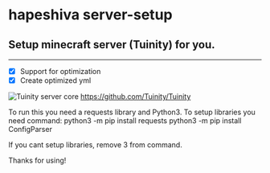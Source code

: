 # hapeshiva server-setup
## Setup minecraft server (Tuinity) for you.

___

- [X] Support for optimization
- [X] Create optimized yml

![Tuinity server core](https://github.com/Tuinity/Tuinity/blob/master/tuinity-logo.webp) https://github.com/Tuinity/Tuinity

To run this you need a requests library and Python3. To setup libraries you need command:
python3 -m pip install requests
python3 -m pip install ConfigParser

If you cant setup libraries, remove 3 from command.

Thanks for using!
